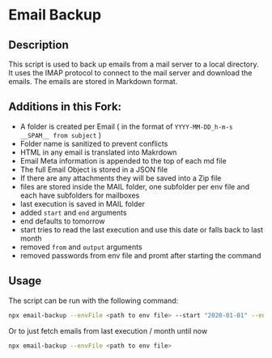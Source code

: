 # Email Backup

## Description

This script is used to back up emails from a mail server to a local directory.
It uses the IMAP protocol to connect to the mail server and download the emails. The emails are stored in Markdown
format.

## Additions in this Fork:

- A folder is created per Email ( in the format of `YYYY-MM-DD_h-m-s __SPAM__ from subject` )
- Folder name is sanitized to prevent conflicts
- HTML in any email is translated into Makrdown
- Email Meta information is appended to the top of each md file
- The full Email Object is stored in a JSON file
- If there are any attachments they will be saved into a Zip file
- files are stored inside the MAIL folder, one subfolder per env file and each have subfolders for mailboxes
- last execution is saved in MAIL folder
- added `start` and `end` arguments
- end defaults to tomorrow
- start tries to read the last execution and use this date or falls back to last month
- removed `from` and `output` arguments
- removed passwords from env file and promt after starting the command


## Usage

The script can be run with the following command:

```bash
npx email-backup --envFile <path to env file> --start "2020-01-01" --end "2023-01-02"
```

Or to just fetch emails from last execution / month until now
```bash
npx email-backup --envFile <path to env file>
```
